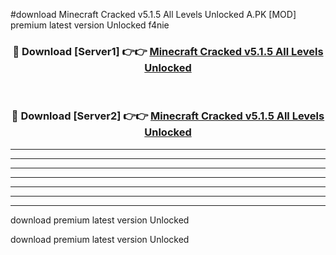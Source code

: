 #download Minecraft Cracked v5.1.5 All Levels Unlocked A.PK [MOD] premium latest version Unlocked f4nie 



<div align="center">
<h3>🔴 Download [Server1] 👉👉 <a href="https://download1apk.web.app/">Minecraft Cracked v5.1.5 All Levels Unlocked</a></h3><br>

<h3>🔴 Download [Server2] 👉👉 <a href="https://download1apk.web.app/">Minecraft Cracked v5.1.5 All Levels Unlocked</a></h3>
</div>





----------------------------------------------------------

----------------------------------------------------------

----------------------------------------------------------

----------------------------------------------------------

----------------------------------------------------------

----------------------------------------------------------

----------------------------------------------------------

download premium latest version Unlocked

download premium latest version Unlocked
